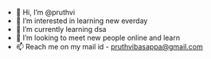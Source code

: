 - 👋 Hi, I’m @pruthvi
- 👀 I’m interested in learning new everday
- 🌱 I’m currently learning dsa
- 💞️ I’m looking to meet new people online and learn
- 📫 Reach me on my mail id - pruthvibasappa@gmail.com

<!---
SHADOW-LIGHTS/SHADOW-LIGHTS is a ✨ special ✨ repository because its `README.md` (this file) appears on your GitHub profile.
You can click the Preview link to take a look at your changes.
--->
